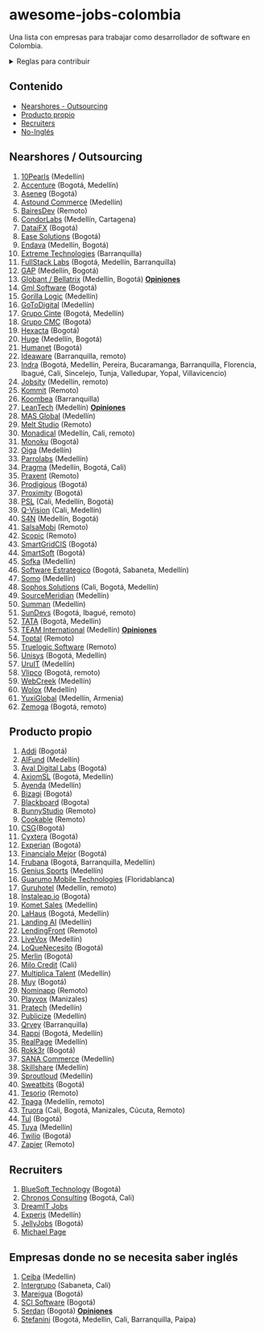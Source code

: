 # awesome-jobs-colombia

Una lista con empresas para trabajar como desarrollador de software en Colombia.

<details>
  <summary>Reglas para contribuir</summary>
  
  ## Reglas 
  1. Si la empresa desarrolla principalmente para otras compañías, se debe colocar en categoría "Nearshore" (nearshore para esta lista se puede tomar como sinónimo de "outsourcing" o "agencia")
  2. Sólo agregar empresas con página de Careers o en su defecto con vacantes posteadas regularmente por LinkedIn. Esto se hace con el fin de mantener en este listado empresas que esten contratando regularmente, así se mantendrá vigente por más tiempo y es más útil para los devs que la visiten.
 3. Los PRs se pueden realizar por medio de "patches" o creando nuevas ramas y haciendo merge request.
 4. Si se tienen dudas respecto a algo por agregar/modificar se puede crear un issue. O hacer directamente el cambio + PR; dentro del PR se discutirá la duda. 
     
</details>

## Contenido

- [Nearshores - Outsourcing](#nearshores)
- [Producto propio](#producto-propio)
- [Recruiters](#recruiters)
- [No-Inglés](#empresas-donde-no-se-necesita-saber-ingles)

## Nearshores / Outsourcing

1. [10Pearls](https://10pearls.com/join-our-team/) (Medellín)
1. [Accenture](https://www.accenture.com/co-es/careers/jobsearch?jk=&sb=1) (Bogotá, Medellín)
1. [Aseneg](https://www.aseneg.com/ofertas-laborales/) (Bogotá)
1. [Astound Commerce](https://careers.astoundcommerce.com/vacancies/all/medellin/) (Medellín)
1. [BairesDev](https://www.bairesdev.com/careers/) (Remoto)
1. [CondorLabs](https://condorlabs.io/hiring) (Medellín, Cartagena)
1. [DataiFX](https://www.linkedin.com/jobs/view/1713642058/) (Bogotá)
1. [Ease Solutions](https://apply.workable.com/ease-solutions-pte-ltd/) (Bogotá)
1. [Endava](https://careers.endava.com/en) (Medellín, Bogotá)
1. [Extreme Technologies](https://www.linkedin.com/company/extreme-technologies-s-a-/jobs/) (Barranquilla)
1. [FullStack Labs](https://apply.workable.com/fullstack-labs/) (Bogotá, Medellín, Barranquilla)
1. [GAP](https://www.growthaccelerationpartners.com/careers/job-listings/) (Medellín, Bogotá)
1. [Globant / Bellatrix](https://www.globant.com/careers) (Medellín, Bogotá) [**Opiniones**](https://github.com/suarezafelipe/awesome-jobs-colombia/wiki/Globant)
1. [Gml Software](https://www.linkedin.com/company/gmlsoftware/jobs/) (Bogotá)
1. [Gorilla Logic](https://gorillalogic.secure.force.com/Careers) (Medellín)
1. [GoToDigital](https://gotodigital.es/empleo/) (Medellín)
1. [Grupo Cinte](https://grupocinte.com/vacantes/) (Bogotá, Medellín)
1. [Grupo CMC](https://www.grupocmc.co/trabaja-con-nosotros/) (Bogotá)
1. [Hexacta](http://careers.hexacta.com/) (Bogotá)
1. [Huge](https://www.hugeinc.com/careers/jobs) (Medellín, Bogotá)
1. [Humanet](https://humanet.hiringroom.com/jobs/) (Bogotá)
1. [Ideaware](https://ideaware.co/careers/) (Barranquilla, remoto)
1. [Indra](https://www.indracompany.com/es/trabajar-indra-2) (Bogotá, Medellín, Pereira, Bucaramanga, Barranquilla, Florencia, Ibagué, Cali, Sincelejo, Tunja, Valledupar, Yopal, Villavicencio)
1. [Jobsity](https://www.jobsity.com/careers) (Medellín, remoto)
1. [Kommit](https://kommit.co/home) (Remoto)
1. [Koombea](https://www.koombea.com/careers/#positions-list) (Barranquilla)
1. [LeanTech](https://lssdevelopment.typeform.com/to/Gea9dt) (Medellín) [**Opiniones**](https://github.com/suarezafelipe/awesome-jobs-colombia/wiki/Lean-Teach) 
1. [MAS Global](https://masglobalconsulting.applytojob.com/) (Medellín)
1. [Melt Studio](https://www.meltstudio.co/jobs) (Remoto)
1. [Monadical](https://monadical.com/team.html#join) (Medellín, Cali, remoto)
1. [Monoku](https://monoku.recruiterbox.com/) (Bogotá)
1. [Oiga](https://oiga.com/unete-a-nosotros/) (Medellín)
1. [Parrolabs](https://www.parrolabs.com/careers/) (Medellín)
1. [Pragma](https://www.pragma.com.co/trabaja-con-nosotros) (Medellín, Bogotá, Cali)
1. [Praxent](https://praxent.com/careers) (Remoto)
1. [Prodigious](https://by.prodigious.com/careers/) (Bogotá)
1. [Proximity](https://www.proximity.com.co/equipo-unete) (Bogotá)
1. [PSL](https://www.psl.com.co/empleo.html) (Cali, Medellín, Bogotá)
1. [Q-Vision](https://qvisiontechnologies.com/unete/) (Cali, Medellín)
1. [S4N](https://jobs.lever.co/s4n) (Medellín, Bogotá)
1. [SalsaMobi](https://salsamobi.com/careers/) (Remoto)
1. [Scopic](https://scopicsoftware.com/careers/) (Remoto)
1. [SmartGridCIS](http://smartgridcis.com/about/careers/) (Bogotá)
1. [SmartSoft](https://www.linkedin.com/company/smartsoft-colombia/jobs/) (Bogotá)
1. [Sofka](https://www.sofka.com.co/es/trabaja_con_nosotros_registro/) (Medellín)
1. [Software Estrategico](https://www.computrabajo.com.co/empresas/ofertas-de-trabajo-de-software-estrategico-sas-F5F7931090C29EF4) (Bogotá, Sabaneta, Medellín)
1. [Somo](https://www.somoglobal.com/career/) (Medellín)
1. [Sophos Solutions](https://sophossolutions.com/trabaja-con-nosotros/) (Cali, Bogotá, Medellín)
1. [SourceMeridian](https://sourcemeridian.com/work-with-us/) (Medellín)
1. [Summan](https://www.summan.com/trabaja-con-nosotros/) (Medellín)
1. [SunDevs](https://sundevs.com/careers/) (Bogotá, Ibagué, remoto)
1. [TATA](https://ibegin.tcs.com/iBegin/) (Bogotá, Medellín)
1. [TEAM International](https://www.teaminternational.com/careers/) (Medellín) [**Opiniones**](https://github.com/suarezafelipe/awesome-jobs-colombia/wiki/Team-International)
1. [Toptal](https://www.toptal.com/careers#positions) (Remoto)
1. [Truelogic Software](https://www.truelogicsoftware.com/careers/) (Remoto)
1. [Unisys](https://unisys.wd5.myworkdayjobs.com/External/3/refreshFacet/318c8bb6f553100021d223d9780d30be) (Bogotá, Medellín)
1. [UruIT](https://uruit.com/careers) (Medellín)
1. [Vlipco](https://www.vlipco.com/careers) (Bogotá, remoto)
1. [WebCreek](https://webcreek.com/en/careers/) (Medellín)
1. [Wolox](https://wolox.recruitee.com/) (Medellín)
1. [YuxiGlobal](https://www.yuxiglobal.com/careers) (Medellín, Armenia)
1. [Zemoga](https://www.zemoga.com/jobs) (Bogotá, remoto)


## Producto propio

1. [Addi](https://jobs.lever.co/addi) (Bogotá)
1. [AIFund](https://aifund.ai/careers/) (Medellín)
1. [Aval Digital Labs](https://www.linkedin.com/company/avaldigitallabs/) (Bogotá)
1. [AxiomSL](https://apply.workable.com/axiomsl/) (Bogotá, Medellín)
1. [Ayenda](https://ayenda.recruitee.com/) (Medellín)
1. [Bizagi](https://apply.workable.com/bizagi/) (Bogotá)
1. [Blackboard](https://co.linkedin.com/jobs/blackboard-empleos?position=1&pageNum=0) (Bogota)
1. [BunnyStudio](https://weare.bunnystudio.com/careers/) (Remoto)
1. [Cookable](https://apply.workable.com/cookable-inc/) (Remoto)
1. [CSG](https://careers.csgi.com/search-results?qcountry=Colombia)(Bogotá)
1. [Cyxtera](https://usr57.dayforcehcm.com/CandidatePortal/en-US/cyxtera/) (Bogotá)
1. [Experian](https://experian.referrals.selectminds.com/jobs/search/4129592) (Bogotá)
1. [Financialo Mejor](https://www.linkedin.com/company/financialo-mejor/jobs/) (Bogotá)
1. [Frubana](https://jobs.lever.co/frubana?) (Bogotá, Barranquilla, Medellín)
1. [Genius Sports](https://geniussports.gr8people.com/index.gp?method=cappportal.showPortalSearch&sysLayoutID=123) (Medellín)
1. [Guarumo Mobile Technologies](https://www.linkedin.com/company/guarumo/jobs/) (Floridablanca)
1. [Guruhotel](https://guruhotel.com/en/trabaja-con-nosotros/) (Medellín, remoto)
1. [Instaleap.io](https://instaleap.io/careers) (Bogotá)
1. [Komet Sales](https://www.kometsales.com/pages/careers) (Medellín)
1. [LaHaus](https://apply.workable.com/lahaus/) (Bogotá, Medellín)
1. [Landing AI](https://landing.ai/careers/) (Medellín)
1. [LendingFront](https://angel.co/company/lendingfront/jobs) (Remoto)
1. [LiveVox](https://jobs.jobvite.com/livevox/search?l=CO-MD+-+COL-HQ-Medellin&c=) (Medellín)
1. [LoQueNecesito](https://www.linkedin.com/company/loquenecesito-co/jobs/) (Bogotá)
1. [Merlin](https://merlinjobs.com/work-with-merlin) (Bogotá)
1. [Milo Credit](https://jobs.lever.co/milocredit?department=Research%20%26%20Development&team=Engineering) (Cali)
1. [Multiplica Talent](https://apply.workable.com/multiplica-1/) (Medellín)
1. [Muy](https://home.muy.com.co/#/trabajaconnosotros) (Bogotá)
1. [Nominapp](https://nominapp.com/co/jobs/) (Remoto)
1. [Playvox](http://jobs.playvox.com/) (Manizales)
1. [Pratech](https://www.pratechgroup.com/trabaja-en-pratech/) (Medellín)
1. [Publicize](https://publicize.co/careers/) (Medellín)
1. [Qrvey](https://qrvey.com/careers) (Barranquilla)
1. [Rappi](https://www.rappi.com/jobs/) (Bogotá, Medellín)
1. [RealPage](https://careers-realpage.icims.com/jobs/search?ss=1&searchRelation=keyword_all&searchCompany=1145) (Medellín)
1. [Rokk3r](https://apply.workable.com/rokk3r/) (Bogotá)
1. [SANA Commerce](https://www.sana-commerce.com/careers/) (Medellín)
1. [Skillshare](https://jobs.lever.co/skillshare?location=Medell%C3%ADn) (Medellín)
1. [Sproutloud](https://sproutloud.applytojob.com/apply) (Medellín)
1. [Sweatbits](https://sweatbits.co/platform/work_with_us) (Bogotá)
1. [Tesorio](https://jobs.lever.co/tesorio/) (Remoto)
1. [Tpaga](https://tpaga.co/trabaja-con-nosotros/) (Medellín, remoto)
1. [Truora](https://www.truora.com/careers-spanish) (Cali, Bogotá, Manizales, Cúcuta, Remoto)
1. [Tul](https://tul.com.co/jobs/) (Bogotá)
1. [Tuya](https://www.linkedin.com/company/tuya-s-a/jobs/) (Medellín)
1. [Twilio](https://www.twilio.com/company/jobs) (Bogotá)
1. [Zapier](https://zapier.com/jobs/) (Remoto)


## Recruiters

1. [BlueSoft Technology](http://www.bluesoft.com.co/html/oportunidades.html) (Bogotá)
1. [Chronos Consulting](https://www.chronosconsulting.com/job-offers/colombia/) (Bogotá, Cali)
1. [DreamIT Jobs](https://dreamitjobs.net/)
1. [Experis](https://www.manpower.com/ManpowerUSA/home/!ut/p/z1/04_Sj9CPykssy0xPLMnMz0vMAfIjo8ziTfw9zDw9nA18LFyDjAwczTwDjYw9jIydPY31w_Wj9KOASgxwAEcD_YLsbEUAylnE_Q!!/dz/d5/L0lDUmlTUSEhL3dHa0FKRnNBLzROV3FpQSEhL2VuX1VT/) (Medellín)
1. [JellyJobs](https://jellyjob.com/empleo/) (Bogotá)
1. [Michael Page](https://www.michaelpage.com.co/job-search)

## Empresas donde no se necesita saber inglés

1. [Ceiba](https://www.linkedin.com/company/ceiba-software-house/jobs/) (Medellin)
1. [Intergrupo](http://www.intergrupo.com/en/vacancies/) (Sabaneta, Cali)
1. [Mareigua](https://www.mareigua.co/es/ofertas-laborales/) (Bogotá)
1. [SCI Software](https://www.linkedin.com/in/sci-software-development-sas-252718b4/detail/recent-activity/shares/) (Bogotá)
1. [Serdan](http://ofertaslaborales.serdan.com.co/?O=Index.Ofertas) (Bogotá) [**Opiniones**](https://github.com/suarezafelipe/awesome-jobs-colombia/wiki/Serdan)  
1. [Stefanini](https://stefanini.com/en/careers) (Bogotá, Medellin, Cali, Barranquilla, Paipa)
